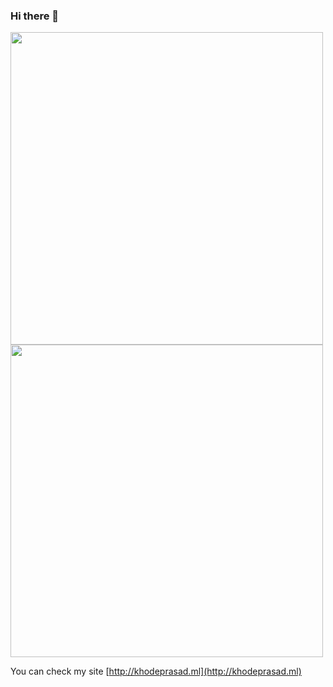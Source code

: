 ### Hi there 👋

<img align="center" src="https://github-readme-stats.vercel.app/api?username=khodeprasad&&show_icons=truerank_icon=github&theme=merko&count_private=true" width="500" />

<img align="center" src="https://github-readme-stats.vercel.app/api/top-langs/?username=khodeprasad&theme=merko&langs_count=20&layout=compact" width="500" />

You can check my site [http://khodeprasad.ml](http://khodeprasad.ml)
